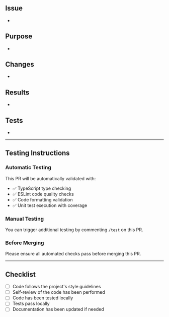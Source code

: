 ## Issue

- <!-- Link to the related issue (e.g., #22) -->

## Purpose

- <!-- Describe why you need to change codes and what the changes accomplish -->

## Changes

- <!-- List changes grouped by meaningful units -->

## Results

- <!-- Screenshots for frontend updates, logs for backend updates, etc. -->

## Tests

- <!-- Optional: How tests were updated or what was tested -->

---

## Testing Instructions

### Automatic Testing

This PR will be automatically validated with:

- ✅ TypeScript type checking
- ✅ ESLint code quality checks
- ✅ Code formatting validation
- ✅ Unit test execution with coverage

### Manual Testing

You can trigger additional testing by commenting `/test` on this PR.

### Before Merging

Please ensure all automated checks pass before merging this PR.

---

## Checklist

- [ ] Code follows the project's style guidelines
- [ ] Self-review of the code has been performed
- [ ] Code has been tested locally
- [ ] Tests pass locally
- [ ] Documentation has been updated if needed
